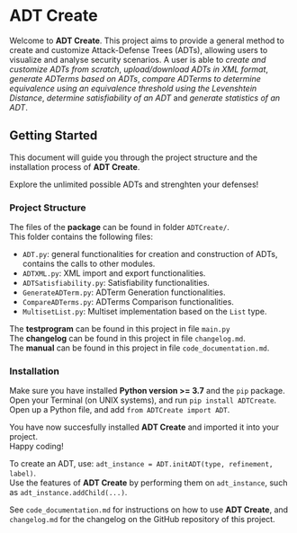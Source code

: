 # ADT Create
Welcome to **ADT Create**. This project aims to provide a general method to create and customize Attack-Defense Trees (ADTs), allowing users to visualize and analyse security scenarios. A user is able to *create and customize ADTs from scratch*, *upload/download ADTs in XML format*, *generate ADTerms based on ADTs*, *compare ADTerms to determine equivalence using an equivalence threshold using the Levenshtein Distance*, *determine satisfiability of an ADT* and *generate statistics of an ADT*.

## Getting Started
This document will guide you through the project structure and the installation process of **ADT Create**.

Explore the unlimited possible ADTs and strenghten your defenses!

### Project Structure
The files of the **package** can be found in folder `ADTCreate/`. \
This folder contains the following files:
- `ADT.py`: general functionalities for creation and construction of ADTs, contains the calls to other modules. 
- `ADTXML.py`: XML import and export functionalities.
- `ADTSatisfiability.py`: Satisfiability functionalities.
- `GenerateADTerm.py`: ADTerm Generation functionalities.
- `CompareADTerms.py`: ADTerms Comparison functionalities.
- `MultisetList.py`: Multiset implementation based on the `List` type.

The **testprogram** can be found in this project in file `main.py` \
The **changelog** can be found in this project in file `changelog.md`. \
The **manual** can be found in this project in file `code_documentation.md`.

### Installation
Make sure you have installed **Python version >= 3.7** and the `pip` package. \
Open your Terminal (on UNIX systems), and run `pip install ADTCreate`. \
Open up a Python file, and add `from ADTCreate import ADT`. 

You have now succesfully installed **ADT Create** and imported it into your project. \
Happy coding! 

To create an ADT, use: `adt_instance = ADT.initADT(type, refinement, label)`. \
Use the features of **ADT Create** by performing them on `adt_instance`, such as `adt_instance.addChild(...)`.

See `code_documentation.md` for instructions on how to use **ADT Create**, and `changelog.md` for the changelog on the GitHub repository of this project.

